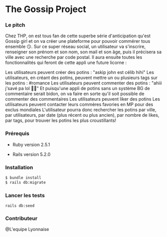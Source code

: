 # The Gossip Project

### Le pitch

Chez THP, on est tous fan de cette superbe série d'anticipation qu'est Gossip girl et on va créer une plateforme pour pouvoir commérer tous ensemble 😏. Sur ce super réseau social, un utilisateur va s'inscrire, renseigner son prénom et son nom, son mail et son âge, puis il précisera sa ville avec une recherche par code postal. Il aura ensuite toutes les fonctionnalités qui feront de cette appli une future licorne :

Les utilisateurs peuvent créer des potins : "askip john est célib hihi"
Les utilisateurs, en créant des potins, peuvent mettre un ou plusieurs tags sur les potins : #romance
Les utilisateurs peuvent commenter des potins : "ahiii j'savé pa lol 💁‍♂️"
Et puisqu'une appli de potins sans un système BG de commentaire serait bidon, on va faire en sorte qu'il soit possible de commenter des commentaires
Les utilisateurs peuvent liker des potins
Les utilisateurs peuvent contacter leurs commères favories en MP pour des exclus mondiales
L'utilisateur pourra donc rechercher les potins par ville, par utilisateurs, par date (plus récent ou plus ancien), par nombre de likes, par tags, pour trouver les potins les plus croustillants!

### Prérequis 

* Ruby version 2.5.1

* Rails version 5.2.0

### Installation

```sh
$ bundle install
$ rails db:migrate
```

### Lancer les tests

```
rails db:seed
```

### Contributeur

@L'equipe Lyonnaise

